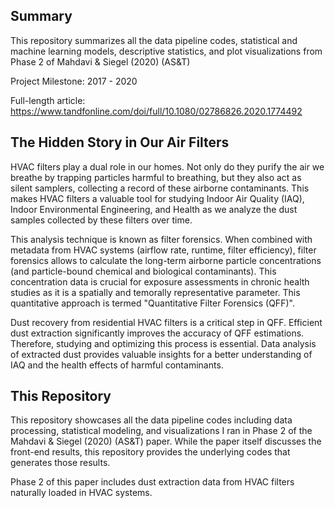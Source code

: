 ## Summary
This repository summarizes all the data pipeline codes, statistical and machine learning models, descriptive statistics, and plot visualizations from Phase 2 of Mahdavi & Siegel (2020) (AS&T)

Project Milestone: 2017 - 2020

Full-length article: https://www.tandfonline.com/doi/full/10.1080/02786826.2020.1774492

## The Hidden Story in Our Air Filters
HVAC filters play a dual role in our homes. Not only do they purify the air we breathe by trapping particles harmful to breathing, but they also act as silent samplers, collecting a record of these airborne contaminants. This makes HVAC filters a valuable tool for studying Indoor Air Quality (IAQ), Indoor Environmental Engineering, and Health as we analyze the dust samples collected  by these filters over time.

This analysis technique is known as filter forensics. When combined with metadata from HVAC systems (airflow rate, runtime, filter efficiency), filter forensics allows to calculate the long-term airborne particle concentrations (and particle-bound chemical and biological contaminants). This concentration data is crucial for exposure assessments in chronic health studies as it is a spatially and temorally representative parameter. This quantitative approach is termed "Quantitative Filter Forensics (QFF)".

Dust recovery from residential HVAC filters is a critical step in QFF. Efficient dust extraction significantly improves the accuracy of QFF estimations. Therefore, studying and optimizing this process is essential. Data analysis of extracted dust provides valuable insights for a better understanding of IAQ and the health effects of harmful contaminants.

## This Repository
This repository showcases all the data pipeline codes including data processing, statistical modeling, and visualizations I ran in Phase 2 of the Mahdavi & Siegel (2020) (AS&T) paper. While the paper itself discusses the front-end results, this repository provides the underlying codes that generates those results.

Phase 2 of this paper includes dust extraction data from HVAC filters naturally loaded in HVAC systems.
